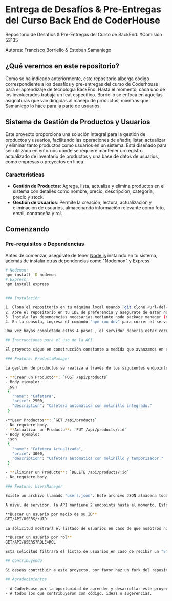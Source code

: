 # Entrega de Desafíos & Pre-Entregas del Curso Back End de CoderHouse

Repositorio de Desafíos & Pre-Entregas del Curso de BackEnd. #Comisión 53135

Autores: Francisco Borriello & Esteban Samaniego

## ¿Qué veremos en este repositorio?

Como se ha indicado anteriormente, este repositorio alberga código correspondiente a los desafíos y pre-entregas del curso de Coderhouse para el aprendizaje de tecnología BackEnd. Hasta el momento, cada uno de los involucrados trabaja un feat específico. Borriello se enfoca en aquellas asignaturas que van dirigidas al manejo de productos, mientras que Samaniego lo hace para la parte de usuarios.

## Sistema de Gestión de Productos y Usuarios

Este proyecto proporciona una solución integral para la gestión de productos y usuarios, facilitando las operaciones de añadir, listar, actualizar y eliminar tanto productos como usuarios en un sistema. Está diseñado para ser utilizado en entornos donde se requiere mantener un registro actualizado de inventario de productos y una base de datos de usuarios, como empresas o proyectos en línea.

### Características

- **Gestión de Productos**: Agrega, lista, actualiza y elimina productos en el sistema con detalles como nombre, precio, descripción, categoría, precio y stock.
- **Gestión de Usuarios**: Permite la creación, lectura, actualización y eliminación de usuarios, almacenando información relevante como foto, email, contraseña y rol.

## Comenzando

### Pre-requisitos o Dependencias

Antes de comenzar, asegúrate de tener [Node.js](https://nodejs.org/) instalado en tu sistema, además de instalar otras dependencias como "Nodemon" y Express.

```bash
# Nodemon:
npm install -D nodemon
# Express:
npm install express


### Instalación

1. Clona el repositorio en tu máquina local usando `git clone <url-del-repositorio>` o mediante GitHub Desktop simplemente asignando una carpeta para el repositorio
2. Abre el repositorio en tu IDE de preferencia y asegurate de estar navegando en el directorio del proyecto. Sino es el caso utiliza el comando `cd CoderHouse_BackEnd` para fijar la dirección en la carpeta de raíz del proyecto
3. Instala las dependencias necesarias mediante node package manager (npm), asegurate de no dejar ninguna dependencia por fuera, pues podrías presentar problemas para el uso del proyecto
4. En la consola, ingresa el comando "npm run dev" para correr el servidor en modo de prueba, en caso de querer saltar al modo de producción puedes utilizar npm start.

Una vez hayas completado estos 4 pasos., el servidor debería estar corriendo y accesible en `http://localhost:3000`.

## Instrucciones para el uso de la API

El proyecto sigue en construcción constante a medida que avanzamos en cada etapa de desafio de la cursada, sin embargo, en este punto podemos destacar el uso de librerias como File System propia del Node.js, además del uso del servidor como tal y la propia "memoria" en tiempo de ejecución.

### Feature: ProductsManager

La gestión de productos se realiza a través de los siguientes endpoints:

- **Crear un Producto**: `POST /api/products`
- Body ejemplo:
 json
 {
   "name": "Cafetera",
   "price": 2500,
   "description": "Cafetera automática con molinillo integrado."
 }
 
-**Leer Productos**: `GET /api/products`
- No requiere body.
- **Actualizar un Producto**: `PUT /api/products/:id`
- Body ejemplo:
 json
 {
   "name": "Cafetera Actualizada",
   "price": 3000,
   "description": "Cafetera automática con molinillo y temporizador."
 }

- **Eliminar un Producto**: `DELETE /api/products/:id`
- No requiere body.

### Feature: UsersManager

Existe un archivo llamado "users.json". Este archivo JSON almacena toda la información ya creada con anterioridad, pues se ha estado testeando en desafios previos (Revisar la rama Sprint 1 o 2 para referencia). El archivo en cuestión contiene información "ficticia" sobre 4 usuarios, cada uno con su respectiva identidad y campos ya rellenados.

A nivel de servidor, la API mantiene 2 endpoints hasta el momento. Estos son los siguientes:

**Buscar un usuario por medio de su ID**
GET/API/USERS/:UID

La solicitud mostrará el listado de usuarios en caso de que nosotros no hayamos brindado el parametro requerido "ID". De lo contrario, podremos visualizar unicamente la información del usuario con el cual coincida el ID ingresado. Cabe destacar que, actualmente, a nivel de codigo ya hay un ID fijado para las pruebas.

**Buscar un usuario por rol**
GET/API/USERS?ROLE=ROL

Esta solicitud filtrará el listao de usuarios en caso de recibir un "String" que sea compatible con los 4 roles disponibles hasta el momento (Owner,Supervisor,Guest). Lastimosamente, esta solicitud solo está disponible a nivel de codigo y no de prueba, pues no se ha logrado dar con el resultado esperado.

## Contribuyendo

Si deseas contribuir a este proyecto, por favor haz un fork del repositorio y crea una pull request con tus cambios. Las contribuciones son bienvenidas y apreciadas.

## Agradecimientos

- A CoderHouse por la oportunidad de aprender y desarrollar este proyecto.
- A todos los que contribuyeron con código, ideas o sugerencias.
